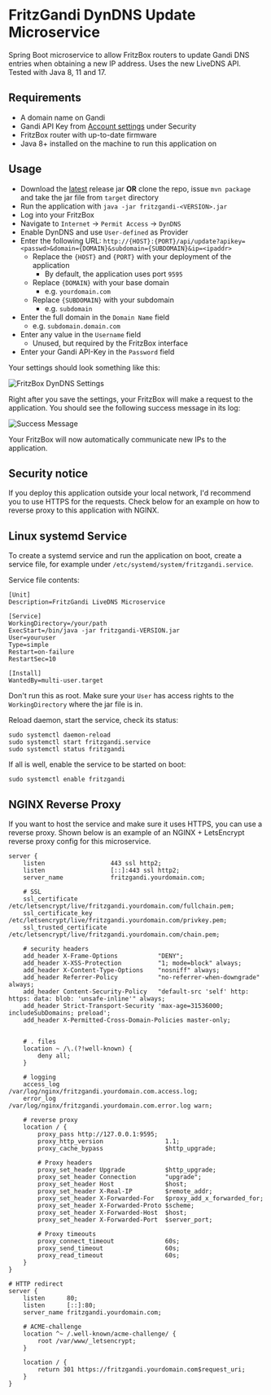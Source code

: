 # FritzGandi DynDNS Update Microservice

Spring Boot microservice to allow FritzBox routers to update Gandi DNS entries when obtaining a new IP address.
Uses the new LiveDNS API. Tested with Java 8, 11 and 17.

## Requirements
- A domain name on Gandi
- Gandi API Key from [Account settings](https://account.gandi.net/) under Security
- FritzBox router with up-to-date firmware
- Java 8+ installed on the machine to run this application on

## Usage

- Download the [latest](https://github.com/davidramiro/fritzgandi/releases/latest) release jar **OR** clone the repo, issue `mvn package` and take the jar file from `target` directory
- Run the application with `java -jar fritzgandi-<VERSION>.jar`
- Log into your FritzBox
- Navigate to `Internet` -> `Permit Access` -> `DynDNS`
- Enable DynDNS and use `User-defined` as Provider
- Enter the following URL: `http://{HOST}:{PORT}/api/update?apikey=<passwd>&domain={DOMAIN}&subdomain={SUBDOMAIN}&ip=<ipaddr>`
  - Replace the `{HOST}` and `{PORT}` with your deployment of the application
    - By default, the application uses port `9595`
  - Replace `{DOMAIN}` with your base domain
    - e.g. `yourdomain.com`
  - Replace `{SUBDOMAIN}` with your subdomain
    - e.g. `subdomain`
- Enter the full domain in the `Domain Name` field
  - e.g. `subdomain.domain.com`
- Enter any value in the `Username` field
  - Unused, but required by the FritzBox interface
- Enter your Gandi API-Key in the `Password` field

Your settings should look something like this:

![](https://kore.cc/fritzgandi/fbsettings.png "FritzBox DynDNS Settings")

Right after you save the settings, your FritzBox will make a request to the application. You should see the following
success message in its log:

![](https://kore.cc/fritzgandi/success.png "Success Message")

Your FritzBox will now automatically communicate new IPs to the application. 

## Security notice
If you deploy this application outside your local network, I'd recommend you to use HTTPS for the requests.
Check below for an example on how to reverse proxy to this application with NGINX. 

## Linux systemd Service

To create a systemd service and run the application on boot, create a service file, for example under
`/etc/systemd/system/fritzgandi.service`.

Service file contents: 
```
[Unit]
Description=FritzGandi LiveDNS Microservice

[Service]
WorkingDirectory=/your/path
ExecStart=/bin/java -jar fritzgandi-VERSION.jar
User=youruser
Type=simple
Restart=on-failure
RestartSec=10

[Install]
WantedBy=multi-user.target
```

Don't run this as root. Make sure your `User` has access rights to the `WorkingDirectory` where the jar file is in.

Reload daemon, start the service, check its status:

```
sudo systemctl daemon-reload
sudo systemctl start fritzgandi.service
sudo systemctl status fritzgandi
```

If all is well, enable the service to be started on boot:

`sudo systemctl enable fritzgandi`

## NGINX Reverse Proxy

If you want to host the service and make sure it uses HTTPS, you can use a reverse proxy.
Shown below is an example of an NGINX + LetsEncrypt reverse proxy config for this microservice.

```
server {
    listen                  443 ssl http2;
    listen                  [::]:443 ssl http2;
    server_name             fritzgandi.yourdomain.com;

    # SSL
    ssl_certificate         /etc/letsencrypt/live/fritzgandi.yourdomain.com/fullchain.pem;
    ssl_certificate_key     /etc/letsencrypt/live/fritzgandi.yourdomain.com/privkey.pem;
    ssl_trusted_certificate /etc/letsencrypt/live/fritzgandi.yourdomain.com/chain.pem;

    # security headers
    add_header X-Frame-Options           "DENY";
    add_header X-XSS-Protection          "1; mode=block" always;
    add_header X-Content-Type-Options    "nosniff" always;
    add_header Referrer-Policy           "no-referrer-when-downgrade" always;
    add_header Content-Security-Policy   "default-src 'self' http: https: data: blob: 'unsafe-inline'" always;
    add_header Strict-Transport-Security 'max-age=31536000; includeSubDomains; preload';
    add_header X-Permitted-Cross-Domain-Policies master-only;
    
    
    # . files
    location ~ /\.(?!well-known) {
        deny all;
    }

    # logging
    access_log              /var/log/nginx/fritzgandi.yourdomain.com.access.log;
    error_log               /var/log/nginx/fritzgandi.yourdomain.com.error.log warn;

    # reverse proxy
    location / {
        proxy_pass http://127.0.0.1:9595;
        proxy_http_version                 1.1;
        proxy_cache_bypass                 $http_upgrade;
        
        # Proxy headers
        proxy_set_header Upgrade           $http_upgrade;
        proxy_set_header Connection        "upgrade";
        proxy_set_header Host              $host;
        proxy_set_header X-Real-IP         $remote_addr;
        proxy_set_header X-Forwarded-For   $proxy_add_x_forwarded_for;
        proxy_set_header X-Forwarded-Proto $scheme;
        proxy_set_header X-Forwarded-Host  $host;
        proxy_set_header X-Forwarded-Port  $server_port;
        
        # Proxy timeouts
        proxy_connect_timeout              60s;
        proxy_send_timeout                 60s;
        proxy_read_timeout                 60s;
    }
}

# HTTP redirect
server {
    listen      80;
    listen      [::]:80;
    server_name fritzgandi.yourdomain.com;
    
    # ACME-challenge
    location ^~ /.well-known/acme-challenge/ {
        root /var/www/_letsencrypt;
    }

    location / {
        return 301 https://fritzgandi.yourdomain.com$request_uri;
    }
}
```